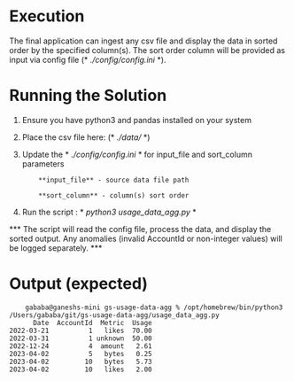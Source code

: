 # Execution
The final application can ingest any csv file and display the data in sorted order by the specified column(s). The sort order column will be provided as input via config file (* *./config/config.ini* *).



# Running the Solution

1. Ensure you have python3 and pandas installed on your system

2. Place the csv file here: (* *./data/* *)

3. Update the * *./config/config.ini* * for input_file and sort_column parameters


           **input_file** - source data file path
   
           **sort_column** - column(s) sort order 

5. Run the script : * *python3 usage_data_agg.py* *


*** The script will read the config file, process the data, and display the sorted output. Any anomalies (invalid AccountId or non-integer values) will be logged separately. ***

# Output (expected)

```
    gababa@ganeshs-mini gs-usage-data-agg % /opt/homebrew/bin/python3 /Users/gababa/git/gs-usage-data-agg/usage_data_agg.py
      Date  AccountId  Metric  Usage
2022-03-21          1   likes  70.00
2022-03-31          1 unknown  50.00
2022-12-24          4  amount   2.61
2023-04-02          5   bytes   0.25
2023-04-02         10   bytes   5.73
2023-04-02         10   likes   2.00

```

